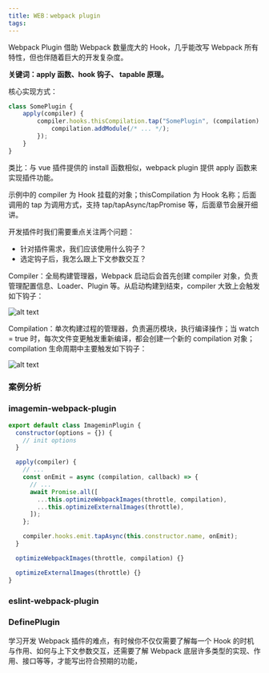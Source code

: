 ```yaml
---
title: WEB：webpack plugin
tags:
---
```


Webpack Plugin 借助 Webpack 数量庞大的 Hook，几乎能改写 Webpack 所有特性，但也伴随着巨大的开发复杂度。
<!-- more -->

**关键词：apply 函数、hook 钩子、 tapable 原理。**

核心实现方式：

```Javascript
class SomePlugin {
    apply(compiler) {
        compiler.hooks.thisCompilation.tap("SomePlugin", (compilation) => {
            compilation.addModule(/* ... */);
        });
    }
}
```

类比：与 vue 插件提供的 install 函数相似，webpack plugin 提供 apply 函数来实现插件功能。

示例中的 compiler 为 Hook 挂载的对象；thisCompilation 为 Hook 名称；后面调用的 tap 为调用方式，支持 tap/tapAsync/tapPromise 等，后面章节会展开细讲。


开发插件时我们需要重点关注两个问题：

* 针对插件需求，我们应该使用什么钩子？
* 选定钩子后，我怎么跟上下文参数交互？

Compiler：全局构建管理器，Webpack 启动后会首先创建 compiler 对象，负责管理配置信息、Loader、Plugin 等。从启动构建到结束，compiler 大致上会触发如下钩子：

![alt text](/images/webpack-plugin/images.png)

Compilation：单次构建过程的管理器，负责遍历模块，执行编译操作；当 watch = true 时，每次文件变更触发重新编译，都会创建一个新的 compilation 对象；compilation 生命周期中主要触发如下钩子：

![alt text](/images/webpack-plugin/image.png)


### 案例分析

### imagemin-webpack-plugin

```Javascript
export default class ImageminPlugin {
  constructor(options = {}) {
    // init options
  }

  apply(compiler) {
    // ...
    const onEmit = async (compilation, callback) => {
      // ...
      await Promise.all([
        ...this.optimizeWebpackImages(throttle, compilation),
        ...this.optimizeExternalImages(throttle),
      ]);
    };

    compiler.hooks.emit.tapAsync(this.constructor.name, onEmit);
  }

  optimizeWebpackImages(throttle, compilation) {}

  optimizeExternalImages(throttle) {}
}
```

### eslint-webpack-plugin

### DefinePlugin



学习开发 Webpack 插件的难点，有时候你不仅仅需要了解每一个 Hook 的时机与作用、如何与上下文参数交互，还需要了解 Webpack 底层许多类型的实现、作用、接口等等，才能写出符合预期的功能，